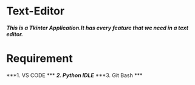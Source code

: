 # Text-Editor
***This is a Tkinter Application.It has every feature that we need in a text editor.***

# Requirement
***1. VS CODE ***
***2. Python IDLE***
***3. Git Bash ***
